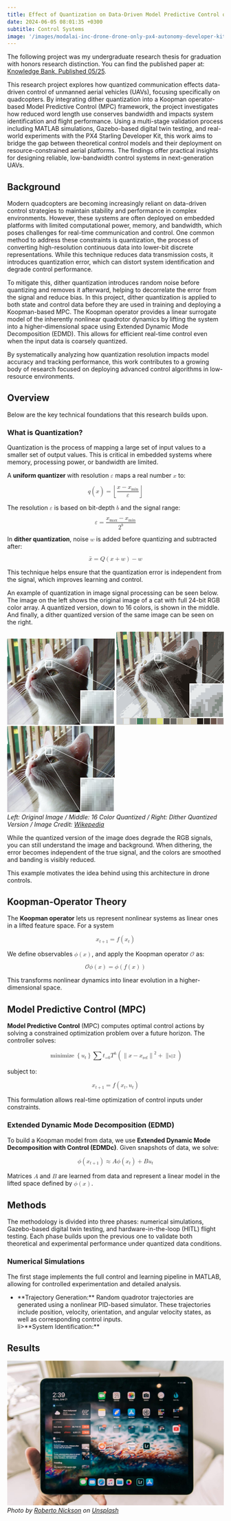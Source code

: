 ```yaml
---
title: Effect of Quantization on Data-Driven Model Predictive Control of Quadcopters
date: 2024-06-05 08:01:35 +0300
subtitle: Control Systems
image: '/images/modalai-inc-drone-drone-only-px4-autonomy-developer-kit-43777520206128_2048x2048.jpg'
---
```

The following project was my undergraduate research thesis for graduation with honors research distinction. You can find the published paper at: <a href="https://kb.osu.edu/handle/1811/105739">Knowledge Bank, Published 05/25</a>.

This research project explores how quantized communication effects data-driven control of unmanned aerial vehicles (UAVs), focusing specifically on quadcopters. By integrating dither quantization into a Koopman operator-based Model Predictive Control (MPC) framework, the project investigates how reduced word length use conserves bandwidth and impacts system identification and flight performance. Using a multi-stage validation process including MATLAB simulations, Gazebo-based digital twin testing, and real-world experiments with the PX4 Starling Developer Kit, this work aims to bridge the gap between theoretical control models and their deployment on resource-constrained aerial platforms. The findings offer practical insights for designing reliable, low-bandwidth control systems in next-generation UAVs.

## Background
Modern quadcopters are becoming increasingly reliant on data-driven control strategies to maintain stability and performance in complex environments. However, these systems are often deployed on embedded platforms with limited computational power, memory, and bandwidth, which poses challenges for real-time communication and control. One common method to address these constraints is quantization, the process of converting high-resolution continuous data into lower-bit discrete representations. While this technique reduces data transmission costs, it introduces quantization error, which can distort system identification and degrade control performance.

To mitigate this, dither quantization introduces random noise before quantizing and removes it afterward, helping to decorrelate the error from the signal and reduce bias. In this project, dither quantization is applied to both state and control data before they are used in training and deploying a Koopman-based MPC. The Koopman operator provides a linear surrogate model of the inherently nonlinear quadrotor dynamics by lifting the system into a higher-dimensional space using Extended Dynamic Mode Decomposition (EDMD). This allows for efficient real-time control even when the input data is coarsely quantized.

By systematically analyzing how quantization resolution impacts model accuracy and tracking performance, this work contributes to a growing body of research focused on deploying advanced control algorithms in low-resource environments.

## Overview
Below are the key technical foundations that this research builds upon.

### What is Quantization?
Quantization is the process of mapping a large set of input values to a smaller set of output values. This is critical in embedded systems where memory, processing power, or bandwidth are limited.

A <strong>uniform quantizer</strong> with resolution <math><mi>&#x03B5;</mi></math> maps a real number <math><mi>x</mi></math> to:

<math display="block">
  <mrow>
    <mi>q</mi><mo>(</mo><mi>x</mi><mo>)</mo><mo>=</mo>
    <mo>&#x230A;</mo>
    <mfrac>
      <mrow><mi>x</mi><mo>&#x2212;</mo><msub><mi>x</mi><mi>min</mi></msub></mrow>
      <mi>&#x03B5;</mi>
    </mfrac>
    <mo>&#x230B;</mo>
  </mrow>
</math>

The resolution <math><mi>&#x03B5;</mi></math> is based on bit-depth <math><mi>b</mi></math> and the signal range:

<math display="block">
  <mrow>
    <mi>&#x03B5;</mi><mo>=</mo>
    <mfrac>
      <mrow>
        <msub><mi>x</mi><mi>max</mi></msub>
        <mo>&#x2212;</mo>
        <msub><mi>x</mi><mi>min</mi></msub>
      </mrow>
      <msup><mn>2</mn><mi>b</mi></msup>
    </mfrac>
  </mrow>
</math>

In <strong>dither quantization</strong>, noise <math><mi>w</mi></math> is added before quantizing and subtracted after:

<math display="block">
  <mrow>
    <mover>
      <mi>x</mi>
      <mo>&#x007E;</mo>
    </mover>
    <mo>=</mo>
    <mi>Q</mi><mo>(</mo><mi>x</mi><mo>+</mo><mi>w</mi><mo>)</mo><mo>&#x2212;</mo><mi>w</mi>
  </mrow>
</math>

This technique helps ensure that the quantization error is independent from the signal, which improves learning and control.

An example of quantization in image signal processing can be seen below. The image on the left shows the original image of a cat with full 24-bit RGB color array. A quantized version, down to 16 colors, is shown in the middle. And finally, a dither quantized version of the same image can be seen on the right.

<div class="gallery-box">
  <div class="gallery gallery-columns-3">
    <img src="/images/cat_example_original.png" loading="lazy" alt="Project">
    <img src="/images/cat_example_quantized.png" loading="lazy" alt="Project">
    <img src="/images/cat_example_unquantized.png" loading="lazy" alt="Project">
  </div>
  <em>Left: Original Image / Middle: 16 Color Quantized / Right: Dither Quantized Version / Image Credit: <a href="https://en.wikipedia.org/wiki/Color_quantization">Wikepedia</a></em>
</div>

While the quantized version of the image does degrade the RGB signals, you can still understand the image and background. When dithering, the error becomes independent of the true signal, and the colors are smoothed and banding is visibly reduced.

This example motivates the idea behind using this architecture in drone controls.

## Koopman-Operator Theory
The <strong>Koopman operator</strong> lets us represent nonlinear systems as linear ones in a lifted feature space. For a system

<math display="block">
  <mrow>
    <msub><mi>x</mi><mrow><mi>t</mi><mo>+</mo><mn>1</mn></mrow></msub>
    <mo>=</mo>
    <mi>f</mi><mo>(</mo><msub><mi>x</mi><mi>t</mi></msub><mo>)</mo>
  </mrow>
</math>

We define observables <math><mi>&#x03D5;</mi><mo>(</mo><mi>x</mi><mo>)</mo></math>, and apply the Koopman operator <math><mi>&#x1D4AA;</mi></math> as:

<math display="block">
  <mrow>
    <mi>&#x1D4AA;</mi><mo>&#x2061;</mo><mi>&#x03D5;</mi><mo>(</mo><mi>x</mi><mo>)</mo>
    <mo>=</mo>
    <mi>&#x03D5;</mi><mo>(</mo><mi>f</mi><mo>(</mo><mi>x</mi><mo>)</mo><mo>)</mo>
  </mrow>
</math>

This transforms nonlinear dynamics into linear evolution in a higher-dimensional space.

## Model Predictive Control (MPC)
<strong>Model Predictive Control</strong> (MPC) computes optimal control actions by solving a constrained optimization problem over a future horizon. The controller solves:

<math display="block">
  <mrow>
    <mo>minimize</mo>
    <munder>
      <mrow>
        <mo>{</mo><msub><mi>u</mi><mi>t</mi></msub><mo>}</mo>
      </mrow>
      <mrow></mrow>
    </munder>
    <mo>&#x2211;</mo><msub><mi>t</mi><mi>=0</mi></msub><msup><mi>T</mi><mi>h</mi></msup>
    <mo>(</mo>
    <msup>
      <mrow>
        <mo>&#x2225;</mo><mi>x</mi><mo>&#x2212;</mo><msub><mi>x</mi><mi>ref</mi></msub><mo>&#x2225;</mo>
      </mrow>
      <mn>2</mn>
    </msup>
    <mo>+</mo>
    <msup>
      <mo>&#x2225;</mo><mi>u</mi><mo>&#x2225;</mo>
      <mn>2</mn>
    </msup>
    <mo>)</mo>
  </mrow>
</math>

subject to:

<math display="block">
  <mrow>
    <msub><mi>x</mi><mrow><mi>t</mi><mo>+</mo><mn>1</mn></mrow></msub>
    <mo>=</mo>
    <mi>f</mi><mo>(</mo><msub><mi>x</mi><mi>t</mi></msub><mo>,</mo><msub><mi>u</mi><mi>t</mi></msub><mo>)</mo>
  </mrow>
</math>

This formulation allows real-time optimization of control inputs under constraints.

### Extended Dynamic Mode Decomposition (EDMD)
To build a Koopman model from data, we use <strong>Extended Dynamic Mode Decomposition with Control (EDMDc)</strong>. Given snapshots of data, we solve:

<math display="block">
  <mrow>
    <mi>&#x03D5;</mi><mo>(</mo><msub><mi>x</mi><mrow><mi>t</mi><mo>+</mo><mn>1</mn></mrow></msub><mo>)</mo>
    <mo>&#x2248;</mo>
    <mi>A</mi><mi>&#x03D5;</mi><mo>(</mo><msub><mi>x</mi><mi>t</mi></msub><mo>)</mo><mo>+</mo><mi>B</mi><msub><mi>u</mi><mi>t</mi></msub>
  </mrow>
</math>

Matrices <math><mi>A</mi></math> and <math><mi>B</mi></math> are learned from data and represent a linear model in the lifted space defined by <math><mi>&#x03D5;</mi><mo>(</mo><mi>x</mi><mo>)</mo></math>.

## Methods
The methodology is divided into three phases: numerical simulations, Gazebo-based digital twin testing, and hardware-in-the-loop (HITL) flight testing. Each phase builds upon the previous one to validate both theoretical and experimental performance under quantized data conditions.

### Numerical Simulations
The first stage implements the full control and learning pipeline in MATLAB, allowing for controlled experimentation and detailed analysis.

<ul>
  <li>**Trajectory Generation:** Random quadrotor trajectories are generated using a nonlinear PID-based simulator. These trajectories include position, velocity,           orientation, and angular velocity states, as well as corresponding control inputs.</li>
  li>**System Identification:** </li>
</ul>

## Results

<div class="gallery-box">
  <div class="gallery">
    <img src="/images/project-example-5.jpg" loading="lazy" alt="Project">
  </div>
  <em>Photo by <a href="https://unsplash.com/@rpnickson">Roberto Nickson</a> on <a href="https://unsplash.com/">Unsplash</a></em>
</div>
